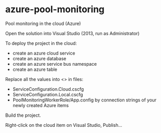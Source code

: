 # azure-pool-monitoring
Pool monitoring in the cloud (Azure)

Open the solution into Visual Studio (2013, run as Administrator)

To deploy the project in the cloud:
- create an azure cloud service
- create an azure database
- create an azure service bus namespace
- create an azure table

Replace all the values into <> in files:
- ServiceConfiguration.Cloud.cscfg
- ServiceConfiguration.Local.cscfg
- PoolMonitoringWorkerRole/App.config
by connection strings of your newly created Azure items

Build the project.

Right-click on the cloud item on Visual Studio, 
Publish...
